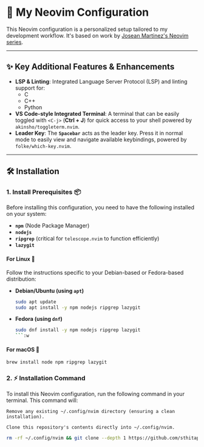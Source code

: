 # 🚀 My Neovim Configuration

This Neovim configuration is a personalized setup tailored to my development workflow. It's based on work by [Josean Martinez's Neovim series](https://www.youtube.com/watch?v=6pAG3BHurdM&ab_channel=JoseanMartinez).

---

## ✨ Key Additional Features & Enhancements

- **LSP & Linting**: Integrated Language Server Protocol (LSP) and linting support for:
  - C
  - C++
  - Python
- **VS Code-style Integrated Terminal**: A terminal that can be easily toggled with `<C-j>` (**Ctrl + J**) for quick access to your shell powered by `akinsho/toggleterm.nvim`.
- **Leader Key**: The **`Spacebar`** acts as the leader key. Press it in normal mode to easily view and navigate available keybindings, powered by `folke/which-key.nvim`.

---

## 🛠️ Installation

### 1. Install Prerequisites 📦

Before installing this configuration, you need to have the following installed on your system:

- **`npm`** (Node Package Manager)
- **`nodejs`**
- **`ripgrep`** (critical for `telescope.nvim` to function efficiently)
- **`lazygit`**

#### For Linux 🐧

Follow the instructions specific to your Debian-based or Fedora-based distribution:

- **Debian/Ubuntu (using `apt`)**

  ```bash
  sudo apt update
  sudo apt install -y npm nodejs ripgrep lazygit
  ```

- **Fedora (using `dnf`)**
  ````bash
  sudo dnf install -y npm nodejs ripgrep lazygit
  ```:w
  ````

#### For macOS 🍎

```bash
brew install node npm ripgrep lazygit
```

### 2. ⚡ Installation Command

To install this Neovim configuration, run the following command in your terminal. This command will:

    Remove any existing ~/.config/nvim directory (ensuring a clean installation).

    Clone this repository's contents directly into ~/.config/nvim.

```bash
rm -rf ~/.config/nvim && git clone --depth 1 https://github.com/sthitapati/nvim-config-folder.git ~/.config/nvim

```
